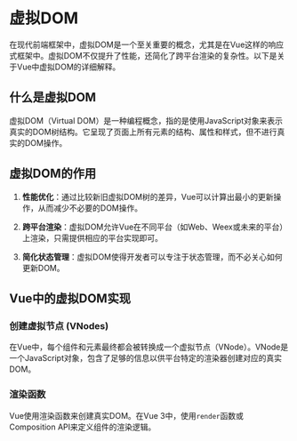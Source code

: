 # 虚拟DOM

在现代前端框架中，虚拟DOM是一个至关重要的概念，尤其是在Vue这样的响应式框架中。虚拟DOM不仅提升了性能，还简化了跨平台渲染的复杂性。以下是关于Vue中虚拟DOM的详细解释。

## 什么是虚拟DOM

虚拟DOM（Virtual DOM）是一种编程概念，指的是使用JavaScript对象来表示真实的DOM树结构。它呈现了页面上所有元素的结构、属性和样式，但不进行真实的DOM操作。

## 虚拟DOM的作用

1. **性能优化**：通过比较新旧虚拟DOM树的差异，Vue可以计算出最小的更新操作，从而减少不必要的DOM操作。

2. **跨平台渲染**：虚拟DOM允许Vue在不同平台（如Web、Weex或未来的平台）上渲染，只需提供相应的平台实现即可。

3. **简化状态管理**：虚拟DOM使得开发者可以专注于状态管理，而不必关心如何更新DOM。

## Vue中的虚拟DOM实现

### 创建虚拟节点 (VNodes)

在Vue中，每个组件和元素最终都会被转换成一个虚拟节点（VNode）。VNode是一个JavaScript对象，包含了足够的信息以供平台特定的渲染器创建对应的真实DOM。

### 渲染函数

Vue使用渲染函数来创建真实DOM。在Vue 3中，使用`render`函数或Composition API来定义组件的渲染逻辑。
